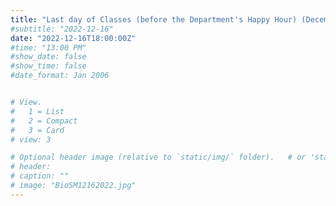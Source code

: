 ```yaml
---
title: "Last day of Classes (before the Department's Happy Hour) (December 2022)"
#subtitle: "2022-12-16"
date: "2022-12-16T18:00:00Z"
#time: "13:00 PM"
#show_date: false
#show_time: false
#date_format: Jan 2006


# View.
#   1 = List
#   2 = Compact
#   3 = Card
# view: 3

# Optional header image (relative to `static/img/` folder).   # or 'static/media/' folder ?
# header:
# caption: ""
# image: "BioSM12162022.jpg"
---
```



